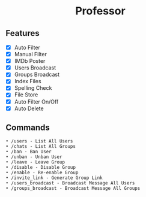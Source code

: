 <h1 align="center">
  <b>Professor</b>
</h1>

## Features

- [x] Auto Filter
- [x] Manual Filter
- [x] IMDb Poster
- [x] Users Broadcast
- [x] Groups Broadcast
- [x] Index Files
- [x] Spelling Check
- [x] File Store
- [x] Auto Filter On/Off
- [x] Auto Delete

## Commands
```
• /users - List All Users
• /chats - List All Groups
• /ban - Ban User
• /unban - Unban User
• /leave - Leave Group
• /disable - Disable Group
• /enable - Re-enable Group
• /invite_link - Generate Group Link
• /users_broadcast - Broadcast Message All Users
• /groups_broadcast - Broadcast Message All Groups
```
